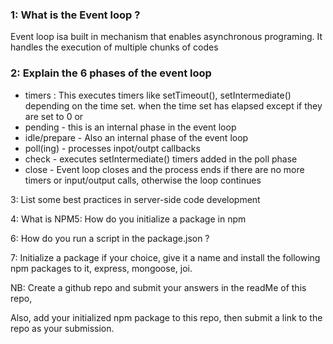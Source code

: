 ### 1: What is the Event loop ?
Event loop isa built in mechanism that enables asynchronous programing. It handles the execution of multiple chunks of codes

### 2: Explain the 6 phases of the event loop
- timers : This executes timers like setTimeout(), setIntermediate() depending on the time set.  when the time set has elapsed except if they are set to 0 or
- pending - this is an internal phase in the event loop
- idle/prepare - Also an internal phase of the event loop
- poll(ing) - processes inpot/outpt callbacks
- check - executes setIntermediate() timers added in the poll phase
- close - Event loop closes and the process ends if there are no more timers or input/output calls, otherwise the loop continues


3: List some best practices in server-side code development

4: What is NPM5: How do you initialize a package in npm

6: How do you run a script in the package.json ?

7: Initialize a package if your choice, give it a name and install the following npm packages to it, express, mongoose, joi.

NB: Create a github repo and submit your answers in the readMe of this repo, 

Also, add your initialized npm package to this repo, then submit a link to the repo as your submission. 